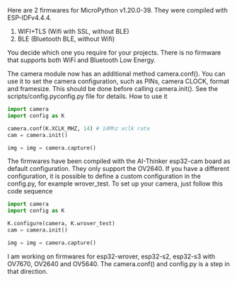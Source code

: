 Here are 2 firmwares for MicroPython v1.20.0-39. They were compiled with ESP-IDFv4.4.4.
1. WIFI+TLS (Wifi with SSL, without BLE)
2. BLE (Bluetooth BLE, without Wifi)

You decide which one you require for your projects. There is no firmware that supports both WiFi and Bluetooth Low Energy.

The camera module now has an additional method camera.conf(). You can use it to set the camera configuration, such as PINs, camera CLOCK, format and framesize. This should be done before calling camera.init(). See the scripts/config.pyconfig.py file for details. How to use it

```python
import camera
import config as K

camera.conf(K.XCLK_MHZ, 14) # 14Mhz xclk rate
cam = camera.init()

img = img = camera.capture()

```

The firmwares have been compiled with the AI-Thinker esp32-cam board as default configuration. They only support the OV2640. If you have a different configuration, it is possible to define a custom configuration in the config.py, for example wrover_test. To set up your camera, just follow this code sequence

```python
import camera
import config as K

K.configure(camera, K.wrover_test)
cam = camera.init()

img = img = camera.capture()

```

I am working on firmwares for esp32-wrover, esp32-s2, esp32-s3 with OV7670, OV2640 and OV5640. The camera.conf() and config.py is a step in that direction.
